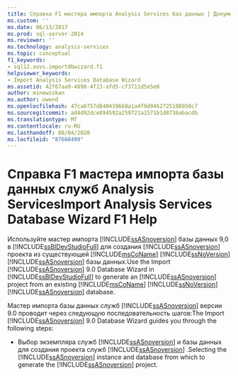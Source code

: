 ```yaml
---
title: Справка F1 мастера импорта Analysis Services баз данных | Документация Майкрософт
ms.custom: ''
ms.date: 06/13/2017
ms.prod: sql-server-2014
ms.reviewer: ''
ms.technology: analysis-services
ms.topic: conceptual
f1_keywords:
- sql12.asvs.importdbwizard.f1
helpviewer_keywords:
- Import Analysis Services Database Wizard
ms.assetid: 42f67aa9-4898-4f13-afd5-cf3711d5e5e0
author: minewiskan
ms.author: owend
ms.openlocfilehash: 47ca0757d840439668a1a4f9d0462725108950c7
ms.sourcegitcommit: ad4d92dce894592a259721a1571b1d8736abacdb
ms.translationtype: MT
ms.contentlocale: ru-RU
ms.lasthandoff: 08/04/2020
ms.locfileid: "87668499"
---
```

# <a name="import-analysis-services-database-wizard-f1-help"></a><span data-ttu-id="8bf7b-102">Справка F1 мастера импорта базы данных служб Analysis Services</span><span class="sxs-lookup"><span data-stu-id="8bf7b-102">Import Analysis Services Database Wizard F1 Help</span></span>
  <span data-ttu-id="8bf7b-103">Используйте мастер импорта [!INCLUDE[ssASnoversion](../includes/ssasnoversion-md.md)] базы данных 9,0 в [!INCLUDE[ssBIDevStudioFull](../includes/ssbidevstudiofull-md.md)] для создания [!INCLUDE[ssASnoversion](../includes/ssasnoversion-md.md)] проекта из существующей [!INCLUDE[msCoName](../includes/msconame-md.md)] [!INCLUDE[ssNoVersion](../includes/ssnoversion-md.md)] [!INCLUDE[ssASnoversion](../includes/ssasnoversion-md.md)] базы данных.</span><span class="sxs-lookup"><span data-stu-id="8bf7b-103">Use the Import [!INCLUDE[ssASnoversion](../includes/ssasnoversion-md.md)] 9.0 Database Wizard in [!INCLUDE[ssBIDevStudioFull](../includes/ssbidevstudiofull-md.md)] to generate an [!INCLUDE[ssASnoversion](../includes/ssasnoversion-md.md)] project from an existing [!INCLUDE[msCoName](../includes/msconame-md.md)] [!INCLUDE[ssNoVersion](../includes/ssnoversion-md.md)] [!INCLUDE[ssASnoversion](../includes/ssasnoversion-md.md)] database.</span></span>  
  
 <span data-ttu-id="8bf7b-104">Мастер импорта базы данных служб [!INCLUDE[ssASnoversion](../includes/ssasnoversion-md.md)] версии 9.0 проводит через следующую последовательность шагов:</span><span class="sxs-lookup"><span data-stu-id="8bf7b-104">The Import [!INCLUDE[ssASnoversion](../includes/ssasnoversion-md.md)] 9.0 Database Wizard guides you through the following steps:</span></span>  
  
-   <span data-ttu-id="8bf7b-105">Выбор экземпляра служб [!INCLUDE[ssASnoversion](../includes/ssasnoversion-md.md)] и базы данных для создания проекта служб [!INCLUDE[ssASnoversion](../includes/ssasnoversion-md.md)] .</span><span class="sxs-lookup"><span data-stu-id="8bf7b-105">Selecting the [!INCLUDE[ssASnoversion](../includes/ssasnoversion-md.md)] instance and database from which to generate the [!INCLUDE[ssASnoversion](../includes/ssasnoversion-md.md)] project.</span></span>  
  
  
